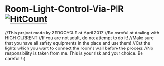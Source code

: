 # Room-Light-Control-Via-PIR [![HitCount](http://hits.dwyl.com/ozert/Room-Light-Control-Via-PIR.svg)](http://hits.dwyl.com/ozert/Room-Light-Control-Via-PIR)

//This project made by ZEROCYCLE at April 2017
//Be careful at dealing with HIGH CURRENT 
//If you are not adult, do not attempt to do it!
//Make sure that you have all safety equipments in the place and use them! 
//Cut the lights which you want to connect the room's wall before the process
//No responsibility is taken from me. This is your risk and your choice. Be careful!! :)
